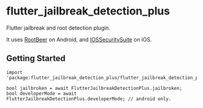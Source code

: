 # flutter_jailbreak_detection_plus

Flutter jailbreak and root detection plugin.

It uses [RootBeer](https://github.com/scottyab/rootbeer) on Android,
and [IOSSecuritySuite](https://github.com/securing/IOSSecuritySuite) on iOS.

## Getting Started

```
import 'package:flutter_jailbreak_detection_plus/flutter_jailbreak_detection_plus.dart';

bool jailbroken = await FlutterJailbreakDetectionPlus.jailbroken;
bool developerMode = await FlutterJailbreakDetectionPlus.developerMode; // android only.

```
